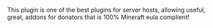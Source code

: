 This plugin is one of the best plugins for server hosts, allowing useful, great, addons for donators that is 100% Mineraft eula complient!
